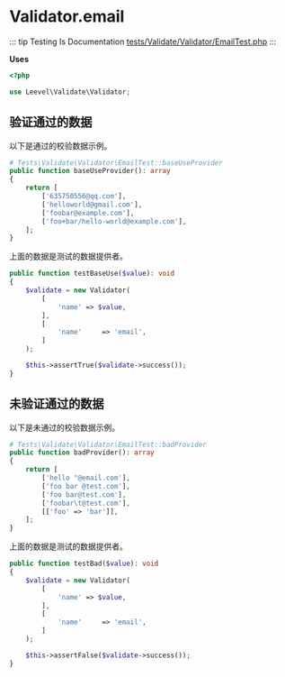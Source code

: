 # Validator.email

::: tip Testing Is Documentation
[tests/Validate/Validator/EmailTest.php](https://github.com/hunzhiwange/framework/blob/master/tests/Validate/Validator/EmailTest.php)
:::
    
**Uses**

``` php
<?php

use Leevel\Validate\Validator;
```

## 验证通过的数据

以下是通过的校验数据示例。

``` php
# Tests\Validate\Validator\EmailTest::baseUseProvider
public function baseUseProvider(): array
{
    return [
        ['635750556@qq.com'],
        ['helloworld@gmail.com'],
        ['foobar@example.com'],
        ['foo+bar/hello-world@example.com'],
    ];
}
```

上面的数据是测试的数据提供者。


``` php
public function testBaseUse($value): void
{
    $validate = new Validator(
        [
            'name' => $value,
        ],
        [
            'name'     => 'email',
        ]
    );

    $this->assertTrue($validate->success());
}
```
    
## 未验证通过的数据

以下是未通过的校验数据示例。

``` php
# Tests\Validate\Validator\EmailTest::badProvider
public function badProvider(): array
{
    return [
        ['hello "@email.com'],
        ['foo bar @test.com'],
        ['foo bar@test.com'],
        ['foobar\t@test.com'],
        [['foo' => 'bar']],
    ];
}
```

上面的数据是测试的数据提供者。


``` php
public function testBad($value): void
{
    $validate = new Validator(
        [
            'name' => $value,
        ],
        [
            'name'     => 'email',
        ]
    );

    $this->assertFalse($validate->success());
}
```